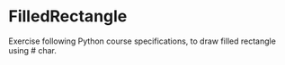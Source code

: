 # FilledRectangle
Exercise following Python course specifications, to draw filled rectangle using # char.
